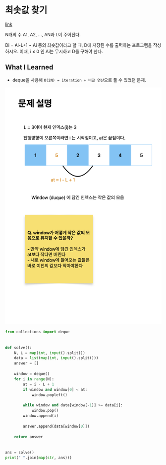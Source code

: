 # 최솟값 찾기

[link](https://www.acmicpc.net/problem/11003)

N개의 수 A1, A2, ..., AN과 L이 주어진다.

Di = Ai-L+1 ~ Ai 중의 최솟값이라고 할 때, D에 저장된 수를 출력하는 프로그램을 작성하시오. 이때, i ≤ 0 인 Ai는 무시하고 D를 구해야 한다.

## What I Learned

- deque을 사용해 `O(2N) = iteration + 비교 연산`으로 풀 수 있었던 문제.

![b11003](./b11003.png)

```python
from collections import deque


def solve():
    N, L = map(int, input().split())
    data = list(map(int, input().split()))
    answer = []

    window = deque()
    for i in range(N):
        at = i - L + 1
        if window and window[0] < at:
            window.popleft()

        while window and data[window[-1]] >= data[i]:
            window.pop()
        window.append(i)

        answer.append(data[window[0]])

    return answer


ans = solve()
print(" ".join(map(str, ans)))
```

